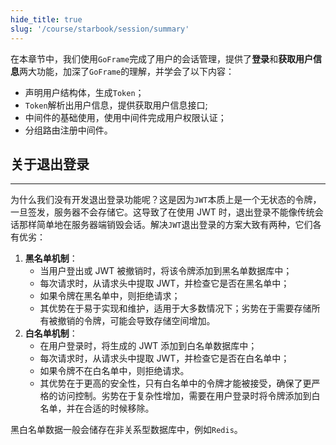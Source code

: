 ```yaml
---
hide_title: true
slug: '/course/starbook/session/summary'
---
```

在本章节中，我们使用`GoFrame`完成了用户的会话管理，提供了**登录**和**获取用户信息**两大功能，加深了`GoFrame`的理解，并学会了以下内容：
- 声明用户结构体，生成`Token`；
- `Token`解析出用户信息，提供获取用户信息接口;
- 中间件的基础使用，使用中间件完成用户权限认证；
- 分组路由注册中间件。

## 关于退出登录
---
为什么我们没有开发退出登录功能呢？这是因为`JWT`本质上是一个无状态的令牌，一旦签发，服务器不会存储它。这导致了在使用 JWT 时，退出登录不能像传统会话那样简单地在服务器端销毁会话。解决`JWT`退出登录的方案大致有两种，它们各有优劣：

1. **黑名单机制**：
    - 当用户登出或 JWT 被撤销时，将该令牌添加到黑名单数据库中；
    - 每次请求时，从请求头中提取 JWT，并检查它是否在黑名单中；
    - 如果令牌在黑名单中，则拒绝请求；
    - 其优势在于易于实现和维护，适用于大多数情况下；劣势在于需要存储所有被撤销的令牌，可能会导致存储空间增加。
2. **白名单机制**：
    - 在用户登录时，将生成的 JWT 添加到白名单数据库中；
    - 每次请求时，从请求头中提取 JWT，并检查它是否在白名单中；
    - 如果令牌不在白名单中，则拒绝请求。
    - 其优势在于更高的安全性，只有白名单中的令牌才能被接受，确保了更严格的访问控制。劣势在于复杂性增加，需要在用户登录时将令牌添加到白名单，并在合适的时候移除。

黑白名单数据一般会储存在非关系型数据库中，例如`Redis`。